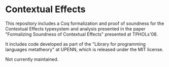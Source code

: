# Contextual Effects

This repository includes a Coq formalization and proof of soundness
for the Contextual Effects typesystem and analysis presented in the
paper "Formalizing Soundness of Contextual Effects" presented at
TPHOLs'08.

It includes code developed as part of the "Library for programming
languages metatheory" at UPENN, which is released under the MIT
license.

Not currently maintained.
